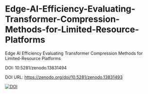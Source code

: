 # Edge-AI-Efficiency-Evaluating-Transformer-Compression-Methods-for-Limited-Resource-Platforms
Edge AI Efficiency Evaluating Transformer Compression Methods for Limited-Resource Platforms

DOI: 10.5281/zenodo.13831494

DOI URL: https://zenodo.org/doi/10.5281/zenodo.13831493


[![DOI](https://zenodo.org/badge/862135027.svg)](https://zenodo.org/doi/10.5281/zenodo.13831493)
